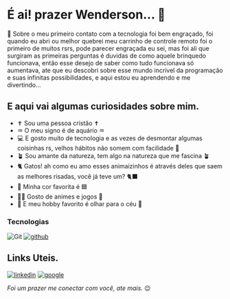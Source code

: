  # É ai! prazer Wenderson... 🤗
 
🚀 Sobre o meu primeiro contato com a tecnologia foi bem engraçado, foi quando eu abri ou melhor
quebrei meu carrinho de controle remoto foi o primeiro de muitos rsrs, pode parecer engraçada eu sei, mas foi ali que surgiram as 
primeiras perguntas é duvidas de como aquele brinquedo funcionava, então esse desejo de saber como tudo funcionava
só aumentava, ate que eu descobri sobre esse mundo incrível da programação e suas infinitas possibilidades, e aqui estou eu
aprendendo e me divertindo...

## E aqui vai algumas curiosidades sobre mim.
- ✝️ Sou uma pessoa cristão ✝️
- ♒ O meu signo é de aquário ♒
- 💻 E gosto muito de tecnologia e as vezes de desmontar algumas coisinhas rs, velhos hábitos não somem com facilidade 🤭
- 🪴 Sou amante da natureza, tem algo na natureza que me fascina 🪴
- 🐈 Gatos! ah como eu amo esses animaizinhos é através deles que saem as melhores risadas, você já teve um? 🐈‍⬛
- 🩵 Minha cor favorita é 🟦
- 🐦‍🔥 Gosto de animes e jogos 👾
- 🔭 E meu hobby favorito é olhar para o céu 🌌

### Tecnologias
![Git](https://img.shields.io/badge/Git-000?style=for-the-badge&logo=git)
[![github](https://img.shields.io/badge/github-black?style=for-the-badge&logo=github&logoColor=white)](https://github.com/)

## Links Uteis.
[![linkedin](https://img.shields.io/badge/linkedin-blue?style=for-the-badge&logo=linkedin&logoColor=black)](https://www.linkedin.com/in/wenderson-rodrigues-06b5842a5/)
[![google](https://img.shields.io/badge/gmail-black?style=for-the-badge&logo=gmail&logoColor=red)](wenderson007sr@gmail.com)

*Foi um prazer me conectar com você, ate mais.* 😉


